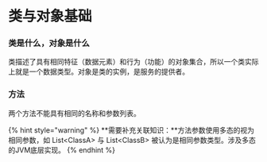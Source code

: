 # 类与对象基础

### 类是什么，对象是什么

类描述了具有相同特征（数据元素）和行为（功能）的对象集合，所以一个类实际上就是一个数据类型。对象是类的实例，是服务的提供者。



### 方法

两个方法不能具有相同的名称和参数列表。

{% hint style="warning" %}
**需要补充关联知识：**方法参数使用多态的视为相同参数，如 List&lt;ClassA&gt; 与 List&lt;ClassB&gt; 被认为是相同参数类型。涉及多态的JVM底层实现。
{% endhint %}



